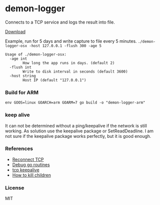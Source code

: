 # demon-logger
Connects to a TCP service and logs the result into file.

[Download](https://github.com/yene/demon-logger/releases/latest)

Example, run for 5 days and write capture to file every 5 minutes.
`./demon-logger-osx -host 127.0.0.1 -flush 300 -age 5`

```
Usage of ./demon-logger-osx:
  -age int
        How long the app runs in days. (default 2)
  -flush int
        Write to disk interval in seconds (default 3600)
  -host string
        Host IP (default "127.0.0.1")
```


### Build for ARM
`env GOOS=linux GOARCH=arm GOARM=7 go build -o "demon-logger-arm"`

### keep alive
It can not be determined without a ping/keepalive if the network is still working. As solution use the keepalive package or SetReadDeadline.
I am not sure if the keepalive package works perfectly, but it is good enough.

### References
* [Reconnect TCP](http://stackoverflow.com/questions/23395519/reconnect-tcp-on-eof-in-go)
* [Debug go routines](http://stackoverflow.com/a/19145992/279890)
* [tcp keepalive](https://github.com/felixge/tcpkeepalive)
* [How to kill children](http://stackoverflow.com/a/6807784/279890)

### License
MIT
